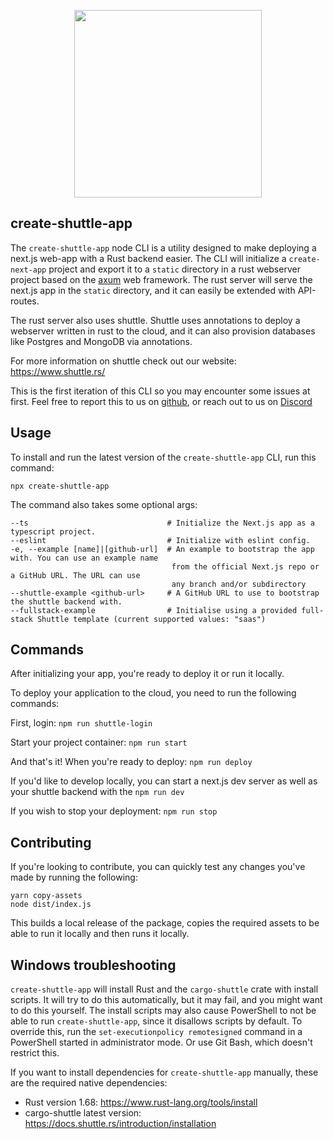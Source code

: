<p align="center">
    <img width="300" src="https://raw.githubusercontent.com/shuttle-hq/shuttle/master/assets/logo-rectangle-transparent.png"/>
</p>

## create-shuttle-app

The `create-shuttle-app` node CLI is a utility designed to make deploying a next.js web-app with a Rust backend easier.
The CLI will initialize a `create-next-app` project and export it to a `static` directory in a rust webserver project
based on the [axum](https://github.com/tokio-rs/axum) web framework. The rust server will serve the next.js app in the 
`static` directory, and it can easily be extended with API-routes. 

The rust server also uses shuttle. Shuttle uses annotations to deploy a webserver written in rust to the cloud, and it
can also provision databases like Postgres and MongoDB via annotations.

For more information on shuttle check out our website: https://www.shuttle.rs/

This is the first iteration of this CLI so you may encounter some issues at first. Feel free to report this to us on
[github](https://github.com/shuttle-hq/shuttle), or reach out to us on [Discord](https://discord.gg/shuttle)

## Usage

To install and run the latest version of the `create-shuttle-app` CLI, run this command:

```
npx create-shuttle-app
```

The command also takes some optional args:

```
--ts                               # Initialize the Next.js app as a typescript project.
--eslint                           # Initialize with eslint config.
-e, --example [name]|[github-url]  # An example to bootstrap the app with. You can use an example name
                                    from the official Next.js repo or a GitHub URL. The URL can use
                                    any branch and/or subdirectory
--shuttle-example <github-url>     # A GitHub URL to use to bootstrap the shuttle backend with.
--fullstack-example                # Initialise using a provided full-stack Shuttle template (current supported values: "saas")
```

## Commands

After initializing your app, you're ready to deploy it or run it locally.

To deploy your application to the cloud, you need to run the following commands:

First, login: `npm run shuttle-login`

Start your project container: `npm run start`

And that's it! When you're ready to deploy: `npm run deploy`

If you'd like to develop locally, you can start a next.js dev server as well as your
shuttle backend with the `npm run dev`

If you wish to stop your deployment: `npm run stop`

## Contributing

If you're looking to contribute, you can quickly test any changes you've made by running the following:

```yarn release
yarn copy-assets
node dist/index.js 
```

This builds a local release of the package, copies the required assets to be able to run it locally and then runs it locally.

## Windows troubleshooting

`create-shuttle-app` will install Rust and the `cargo-shuttle` crate with install scripts.
It will try to do this automatically, but it may fail, and you might want to do this yourself.
The install scripts may also cause PowerShell to not be able to run `create-shuttle-app`, since
it disallows scripts by default. To override this, run the `set-executionpolicy remotesigned`
command in a PowerShell started in administrator mode. Or use Git Bash, which doesn't restrict
this.

If you want to install dependencies for `create-shuttle-app` manually, these are the required 
native dependencies:

- Rust version 1.68: https://www.rust-lang.org/tools/install
- cargo-shuttle latest version: https://docs.shuttle.rs/introduction/installation
